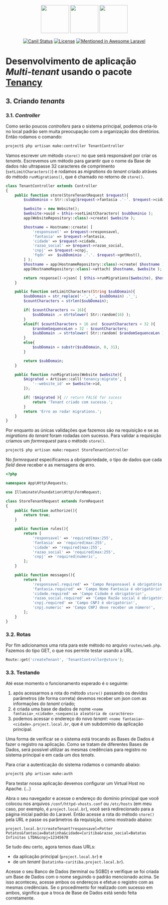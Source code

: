 <p align="center">
<img src="https://upload.wikimedia.org/wikipedia/commons/thumb/9/9a/Laravel.svg/1200px-Laravel.svg.png" width="90">
<img src="https://cdn3.iconfinder.com/data/icons/ui-icons-5/16/plus-small-01-512.png" width="90">
<img src="https://avatars1.githubusercontent.com/u/33319474?s=400&v=4" width="90">
</p>

<p align="center">
<a href="https://travis-ci.org/laravel/framework"><img src="https://travis-ci.org/laravel/framework.svg" alt="Canil Status"></a>
<a href="https://packagist.org/packages/laravel/framework"><img src="https://poser.pugx.org/laravel/framework/license.svg" alt="License"></a>
<a href="https://packagist.org/packages/laravel/framework"><img src="https://awesome.re/mentioned-badge.svg" alt="Mentioned in Awesome Laravel"></a>
</p>

# Desenvolvimento de aplicação _Multi-tenant_ usando o pacote [Tenancy](https://tenancy.dev/)

## 3. Criando _tenants_
### 3.1. _Controller_
Como serão poucos _controllers_ para o sistema principal, podemos cria-lo no local padrão sem muita preocupação com a organização dos diretórios. Então rodamos o comando:
```sh
project$ php artisan make:controller TenantController
```
Vamos escrever um método `store()` no que será responsável por criar os _tenants_. Escrevemos um método para garantir que o nome da Base de dados não ultrapasse 32 caracteres de comprimento (`setLimitCharacters()`) e rodamos as _migrations_ do _tenant_ criado atráves do método `runMigrations()`, que é chamado no retorno de `store()`.
```php
class TenantController extends Controller
{
    public function store(StoreTenantRequest $request){
        $subDominio = Str::slug($request->fantasia .'-'. $request->cidade);

        $website = new Website();
        $website->uuid = $this->setLimitCharacters( $subDominio );
        app(WebsiteRepository::class)->create( $website );

        $hostname = Hostname::create( [
            'responsavel' => $request->responsavel,
            'fantasia' => $request->fantasia,
            'cidade' => $request->cidade,
            'razao_social' => $request->razao_social,
            'cnpj' => $request->cnpj,
            'fqdn' =>  $subDominio .'.'. $request->getHost(),
        ] );
        $hostname = app(HostnameRepository::class)->create( $hostname );
        app(HostnameRepository::class)->attach( $hostname, $website );

        return response()->json( [ $this->runMigrations($website), $hostname ], 200);
    }

    public function setLimitCharacters(String $subDomain){
        $subDomain = str_replace('-','_', $subDomain) .'_';
        $countCharacters = strlen($subDomain);

        if( $countCharacters <= 16){
            $subDomain .= strtolower( Str::random(16) );
        }
        elseif( $countCharacters > 16 and  $countCharacters < 32 ){
            $randomSequenceLen = 32 - $countCharacters;
            $subDomain .= strtolower( Str::random( $randomSequenceLen ) );
        }
        else{
            $subDomain = substr($subDomain, 0, 31);
        }

        return $subDomain;
    }

    public function runMigrations(Website $website){
        $migrated = Artisan::call('tenancy:migrate', [
            '--website_id' => $website->id,
        ]);

        if( !$migrated ){ // return FALSE for sucess
            return 'Tenant criado com sucesso.';
        }
        return 'Erro ao rodar migrations.';
    }
}
```

Por enquanto as únicas validações que fazemos são na requisição e se as _migrations_ do _tenant_ foram rodadas com sucesso. Para validar a requisição criamos um _formrequest_ para o método `store()`.
```sh
project$ php artisan make:request StoreTenantController
```
No _formrequest_ especificamos a obrigatoriedade, o tipo de dados que cada _field_ deve receber e as mensagens de erro.
```php
<?php

namespace App\Http\Requests;

use Illuminate\Foundation\Http\FormRequest;

class StoreTenantRequest extends FormRequest
{
    public function authorize(){
        return true;
    }

    public function rules(){
        return [
            'responsavel' => 'required|max:255',
            'fantasia' => 'required|max:255',
            'cidade' => 'required|max:255',
            'razao_social' => 'required|max:255',
            'cnpj' => 'required|numeric',
        ];
    }

    public function messages(){
        return [
            'responsavel.required' => 'Campo Responsavel é obrigatório!',
            'fantasia.required' => 'Campo Nome Fantasia é obrigatório!',
            'cidade.required' => 'Campo Cidade é obrigatório!',
            'razao_social.required' => 'Campo Razão social é obrigatório!',
            'cnpj.required' => 'Campo CNPJ é obrigatório!',
            'cnpj.numeric' => 'Campo CNPJ deve receber um número!',
        ];
    }
}
```
### 3.2. Rotas
Por fim adicionamos uma rota para este método no arquivo `routes/web.php`. Fazemos do tipo GET, o que nos permite testar usando a URL.
```php
Route::get('createTenant', 'TenantController@store');
```

### 3.3. Testando
Até esse momento o funcionamento esperado é o seguinte:
1. após acessarmos a rota do método `store()` passando os devidos parâmetros (de forma correta) devemos receber um json com as informações do _tenant_ criado;
2. é criada uma base de dados de nome `<nome fantasia>_<cidade>_<sequencia aleatória de caractéres>` 
3. podemos acessar o endereço do novo _tenant_: `<nome fantasia>-<cidade>.project.local.br`, que é um subdomínio da aplicação principal.

Uma forma de verificar se o sistema está trocando as Bases de Dados é fazer o registro na aplicação. Como se tratam de diferentes Bases de Dados, será possível utilizar as mesmas credênciais para registro no sistema principal e em cada um dos _tenats_.

Para criar a autenticação do sistema rodamos o comando abaixo:
```sh
project$ php artisan make:auth
```
Para testar nossa aplicação devemos configurar um Virtual Host no Apache. (...)

Abra o seu navegador e acesse o endereço do domínio principal que você colocou nos arquivos `/conf/httpd-vhosts.conf` ou `/etc/hosts` (em meu caso, por exemplo, é `project.local.br`), você será redirecionado para a página inicial padrão do Laravel. Então acesse a rota do método `store()` pela URL e passe os parâmetros da requisição, como mostrado abaixo:
```
project.local.br/createTenant?responsavel=Potter Potatos&fantasia=Batatinha&cidade=Curitiba&razao_social=Batatas Infinitas LTDA&cnpj=12345678
```
Se tudo deu certo, agora temos duas URLs:
- da aplicação principal (`project.local.br`) e
- de um _tenant_ (`batatinha-curitiba.project.local.br`).

Acesse o seu Banco de Dados (terminal ou SGBD) e verifique se foi criada um Base de Dados com o nome seguindo o padrão mencionado acima. Se isso aconteceu, acesse ambos os endereços e efetue o registro com as mesmas credênciais. Se o procedimento for realizado com sucesso em ambos, significa que a troca de Base de Dados está sendo feita corretamente.
